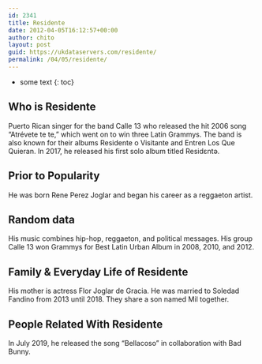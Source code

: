 ```yaml
---
id: 2341
title: Residente
date: 2012-04-05T16:12:57+00:00
author: chito
layout: post
guid: https://ukdataservers.com/residente/
permalink: /04/05/residente/
---
```


* some text
{: toc}
          
          
## Who is  Residente
                  
                  
                  
Puerto Rican singer for the band Calle 13 who released the hit 2006 song &#8220;Atrévete te te,&#8221; which went on to win three Latin Grammys. The band is also known for their albums Residente o Visitante and Entren Los Que Quieran. In 2017, he released his first solo album titled Residεntә. 
                  
                
                
                
## Prior to Popularity 
                  
                  
                  
He was born Rene Perez Joglar and began his career as a reggaeton artist.
                  
                
                
                
## Random data 
                  
                  
                  
His music combines hip-hop, reggaeton, and political messages. His group Calle 13 won Grammys for Best Latin Urban Album in 2008, 2010, and 2012.
                  
                
                
                
## Family & Everyday Life of Residente
                  
                  
                  
His mother is actress Flor Joglar de Gracia. He was married to Soledad Fandino from 2013 until 2018. They share a son named Mil together.
                  
                
                
                
## People Related With  Residente
                  
                  
                  
In July 2019, he released the song &#8220;Bellacoso&#8221; in collaboration with Bad Bunny.
                  
                
              
            
          
          
          
    
    
  

